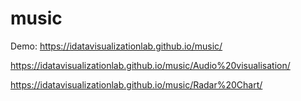 # music
Demo: https://idatavisualizationlab.github.io/music/

https://idatavisualizationlab.github.io/music/Audio%20visualisation/

https://idatavisualizationlab.github.io/music/Radar%20Chart/
